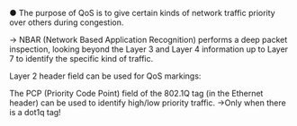 ● The purpose of QoS is to give certain kinds of network traffic priority over others during congestion.

→ NBAR (Network Based Application Recognition) performs a deep packet inspection, looking beyond the Layer 3 and Layer 4 information up to Layer 7 to identify the specific kind of traffic.

Layer 2 header field can be used for QoS markings:

The PCP (Priority Code Point) field of the 802.1Q tag (in the Ethernet header) can be used to identify high/low priority traffic.
→Only when there is a dot1q tag!


